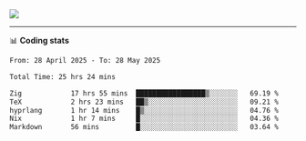 <picture>
  <source
  srcset="https://github-readme-stats.vercel.app/api?username=sant0s12&show_icons=true&theme=dark"
  media="(prefers-color-scheme: dark)"
  />
  <source
  srcset="https://github-readme-stats.vercel.app/api?username=sant0s12&show_icons=true"
  media="(prefers-color-scheme: light)"
  />
  <img src="https://github-readme-stats.vercel.app/api?username=sant0s12&show_icons=true" />
</picture>

---

📊 **Coding stats**

<!--START_SECTION:waka-->

```txt
From: 28 April 2025 - To: 28 May 2025

Total Time: 25 hrs 24 mins

Zig            17 hrs 55 mins  █████████████████▒░░░░░░░   69.19 %
TeX            2 hrs 23 mins   ██▒░░░░░░░░░░░░░░░░░░░░░░   09.21 %
hyprlang       1 hr 14 mins    █▒░░░░░░░░░░░░░░░░░░░░░░░   04.76 %
Nix            1 hr 7 mins     █░░░░░░░░░░░░░░░░░░░░░░░░   04.36 %
Markdown       56 mins         █░░░░░░░░░░░░░░░░░░░░░░░░   03.64 %
```

<!--END_SECTION:waka-->
